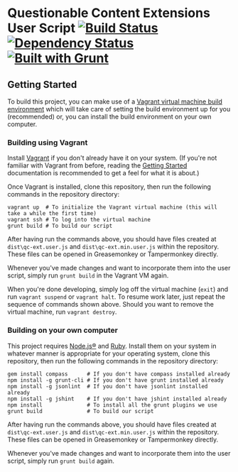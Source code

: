 # Questionable Content Extensions User Script [![Build Status](https://travis-ci.org/Questionable-Content-Extensions/client.svg?branch=master)](https://travis-ci.org/Questionable-Content-Extensions/client) [![Dependency Status](https://www.versioneye.com/user/projects/56e06979df573d004c95f841/badge.svg?style=flat)](https://www.versioneye.com/user/projects/56e06979df573d004c95f841) [![Built with Grunt](https://cdn.gruntjs.com/builtwith.svg)](http://gruntjs.com/)

## Getting Started

To build this project, you can make use of a [Vagrant virtual machine build environment](https://www.vagrantup.com/) which will take care of setting the build environment up for you (recommended) or, you can install the build environment on your own computer.

### Building using Vagrant

Install [Vagrant](https://www.vagrantup.com/) if you don't already have it on your system. (If you're not familiar with Vagrant from before, reading the [Getting Started](https://www.vagrantup.com/docs/getting-started/) documentation is recommended to get a feel for what it is about.)

Once Vagrant is installed, clone this repository, then run the following commands in the repository directory:

```shell
vagrant up  # To initialize the Vagrant virtual machine (this will take a while the first time)
vagrant ssh # To log into the virtual machine
grunt build # To build our script
```

After having run the commands above, you should have files created at `dist\qc-ext.user.js` and `dist\qc-ext.min.user.js` within the repository. These files can be opened in Greasemonkey or Tampermonkey directly.

Whenever you've made changes and want to incorporate them into the user script, simply run `grunt build` in the Vagrant VM again.

When you're done developing, simply log off the virtual machine (`exit`) and run `vagrant suspend` or `vagrant halt`. To resume work later, just repeat the sequence of commands shown above. Should you want to remove the virtual machine, run `vagrant destroy`.

### Building on your own computer

This project requires [Node.js®](https://nodejs.org/) and [Ruby](https://www.ruby-lang.org/). Install them on your system in whatever manner is appropriate for your operating system, clone this repository, then run the following commands in the repository directory:

```shell
gem install compass      # If you don't have compass installed already
npm install -g grunt-cli # If you don't have grunt installed already
npm install -g jsonlint  # If you don't have jsonlint installed already
npm install -g jshint    # If you don't have jshint installed already
npm install              # To install all the grunt plugins we use
grunt build              # To build our script
```

After having run the commands above, you should have files created at `dist\qc-ext.user.js` and `dist\qc-ext.min.user.js` within the repository. These files can be opened in Greasemonkey or Tampermonkey directly.

Whenever you've made changes and want to incorporate them into the user script, simply run `grunt build` again.

